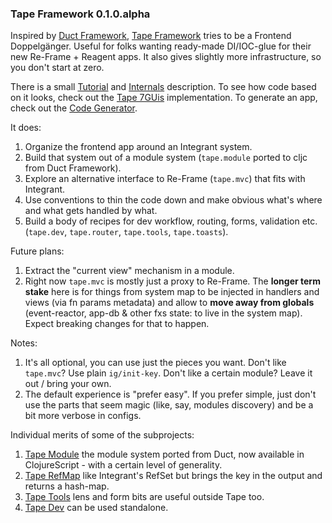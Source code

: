 ### Tape Framework 0.1.0.alpha

Inspired by [Duct Framework](https://github.com/duct-framework), [Tape Framework](https://github.com/tape-framework) 
tries to be a Frontend Doppelgänger. Useful for folks wanting ready-made DI/IOC-glue for their new Re-Frame + Reagent 
apps. It also gives slightly more infrastructure, so you don't start at zero.

There is a small [Tutorial](../docs/Tutorial.md) and [Internals](../docs/Internals.md) description.
To see how code based on it looks, check out the [Tape 7GUis](https://github.com/tape-framework/7guis) implementation.
To generate an app, check out the [Code Generator](https://github.com/tape-framework/clj-template).

It does:
1. Organize the frontend app around an Integrant system.
2. Build that system out of a module system (`tape.module` ported to cljc from Duct Framework).
3. Explore an alternative interface to Re-Frame (`tape.mvc`) that fits with Integrant.
4. Use conventions to thin the code down and make obvious what's where and what gets handled by what.
5. Build a body of recipes for dev workflow, routing, forms, validation etc.
   (`tape.dev`, `tape.router`, `tape.tools`, `tape.toasts`).

Future plans:
1. Extract the "current view" mechanism in a module.
2. Right now `tape.mvc` is mostly just a proxy to Re-Frame. The **longer term stake** here is for things from system map
   to be injected in handlers and views (via fn params metadata) and allow to **move away from globals** (event-reactor,
   app-db & other fxs state: to live in the system map). Expect breaking changes for that to happen.

Notes:
1. It's all optional, you can use just the pieces you want. Don't like `tape.mvc`? Use plain `ig/init-key`. Don't
   like a certain module? Leave it out / bring your own.
2. The default experience is "prefer easy". If you prefer simple, just don't use the parts that seem magic (like, say,
   modules discovery) and be a bit more verbose in configs.

Individual merits of some of the subprojects:
1. [Tape Module](https://github.com/tape-framework/module) the module system ported from Duct, now available in 
   ClojureScript - with a certain level of generality.
2. [Tape RefMap](https://github.com/tape-framework/refmap) like Integrant's RefSet but brings the key in the output and
   returns a hash-map.
3. [Tape Tools](https://github.com/tape-framework/tools) lens and form bits are useful outside Tape too.
4. [Tape Dev](https://github.com/tape-framework/dev) can be used standalone.
